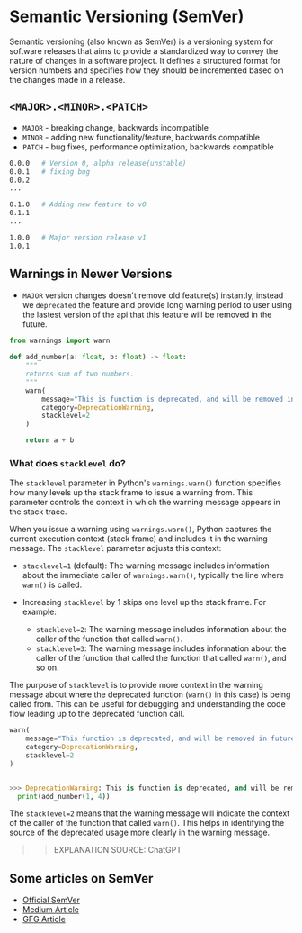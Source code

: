# Semantic Versioning (SemVer)

Semantic versioning (also known as SemVer) is a versioning system for software releases that aims to provide a standardized way to convey the nature of changes in a software project. It defines a structured format for version numbers and specifies how they should be incremented based on the changes made in a release.

## `<MAJOR>.<MINOR>.<PATCH>`

- `MAJOR` - breaking change, backwards incompatible
- `MINOR` - adding new functionality/feature, backwards compatible
- `PATCH` - bug fixes, performance optimization, backwards compatible

```bash
0.0.0   # Version 0, alpha release(unstable)
0.0.1   # fixing bug
0.0.2
...

0.1.0   # Adding new feature to v0
0.1.1
...

1.0.0   # Major version release v1
1.0.1
```

## Warnings in Newer Versions


- `MAJOR` version changes doesn't remove old feature(s) instantly, instead we `deprecated` the feature and provide long warning period to user using the lastest version of the api that this feature will be removed in the future.



```python
from warnings import warn

def add_number(a: float, b: float) -> float:
    """
    returns sum of two numbers.
    """
    warn(
        message="This is function is deprecated, and will be removed in future versions.",
        category=DeprecationWarning,
        stacklevel=2
    )

    return a + b
```

### What does `stacklevel` do?

The `stacklevel` parameter in Python's `warnings.warn()` function specifies how many levels up the stack frame to issue a warning from. This parameter controls the context in which the warning message appears in the stack trace.

When you issue a warning using `warnings.warn()`, Python captures the current execution context (stack frame) and includes it in the warning message. The `stacklevel` parameter adjusts this context:

- `stacklevel=1` (default): The warning message includes information about the immediate caller of `warnings.warn()`, typically the line where `warn()` is called.
  
- Increasing `stacklevel` by 1 skips one level up the stack frame. For example:
  - `stacklevel=2`: The warning message includes information about the caller of the function that called `warn()`.
  - `stacklevel=3`: The warning message includes information about the caller of the function that called the function that called `warn()`, and so on.

The purpose of `stacklevel` is to provide more context in the warning message about where the deprecated function (`warn()` in this case) is being called from. This can be useful for debugging and understanding the code flow leading up to the deprecated function call.


```python
warn(
    message="This function is deprecated, and will be removed in future versions.",
    category=DeprecationWarning,
    stacklevel=2
)


>>> DeprecationWarning: This is function is deprecated, and will be removed in future versions.
  print(add_number(1, 4))
```
The `stacklevel=2` means that the warning message will indicate the context of the caller of the function that called `warn()`. This helps in identifying the source of the deprecated usage more clearly in the warning message.

>>EXPLANATION SOURCE: ChatGPT





## Some articles on SemVer

- [Official SemVer](https://semver.org/)
- [Medium Article](https://medium.com/@TippuFisalSheriff/a-guide-for-android-app-releases-semantic-versioning-2-0-0-cb18526280c9)
- [GFG Article](https://www.geeksforgeeks.org/introduction-semantic-versioning/)
